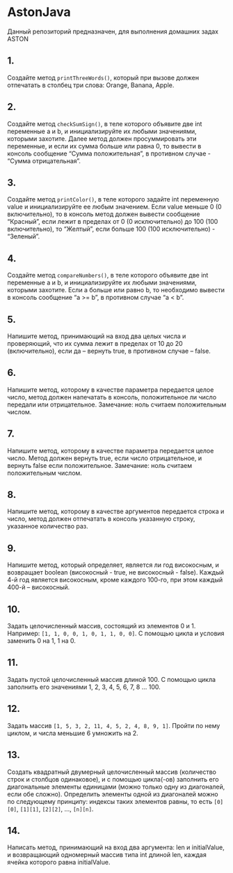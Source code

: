 # AstonJava
Данный репозиторий предназначен, для выполнения домашних задаx ASTON



## 1.
Создайте метод `printThreeWords()`, который при вызове должен отпечатать в столбец три слова: Orange, Banana, Apple.

## 2. 
Создайте метод `checkSumSign()`, в теле которого объявите две int переменные a и b, и инициализируйте их любыми значениями, которыми захотите. Далее метод должен просуммировать эти переменные, и если их сумма больше или равна 0, то вывести в консоль сообщение “Сумма положительная”, в противном случае - “Сумма отрицательная”.


## 3. 
Создайте метод `printColor()`, в теле которого задайте int переменную value и инициализируйте ее любым значением. Если value меньше 0 (0 включительно), то в консоль метод должен вывести сообщение “Красный”, если лежит в пределах от 0 (0 исключительно) до 100 (100 включительно), то “Желтый”, если больше 100 (100 исключительно) - “Зеленый”.

## 4. 
Создайте метод `compareNumbers()`, в теле которого объявите две int переменные a и b, и инициализируйте их любыми значениями, которыми захотите. Если a больше или равно b, то необходимо вывести в консоль сообщение “a >= b”, в противном случае “a < b”.

## 5.
Напишите метод, принимающий на вход два целых числа и проверяющий, что их сумма лежит в пределах от 10 до 20 (включительно), если да – вернуть true, в противном случае – false.

## 6.
Напишите метод, которому в качестве параметра передается целое число, метод должен напечатать в консоль, положительное ли число передали или отрицательное. Замечание: ноль считаем положительным числом.

## 7.
Напишите метод, которому в качестве параметра передается целое число. Метод должен вернуть true, если число отрицательное, и вернуть false если положительное. Замечание: ноль считаем положительным числом.

## 8.
Напишите метод, которому в качестве аргументов передается строка и число, метод должен отпечатать в консоль указанную строку, указанное количество раз.

## 9.
Напишите метод, который определяет, является ли год високосным, и возвращает boolean (високосный - true, не високосный - false). Каждый 4-й год является високосным, кроме каждого 100-го, при этом каждый 400-й – високосный.

## 10.
Задать целочисленный массив, состоящий из элементов 0 и 1. Например: `[1, 1, 0, 0, 1, 0, 1, 1, 0, 0]`. С помощью цикла и условия заменить 0 на 1, 1 на 0.

## 11.
Задать пустой целочисленный массив длиной 100. С помощью цикла заполнить его значениями 1, 2, 3, 4, 5, 6, 7, 8 ... 100.

## 12.
Задать массив `[1, 5, 3, 2, 11, 4, 5, 2, 4, 8, 9, 1]`. Пройти по нему циклом, и числа меньшие 6 умножить на 2.

## 13.
Создать квадратный двумерный целочисленный массив (количество строк и столбцов одинаковое), и с помощью цикла(-ов) заполнить его диагональные элементы единицами (можно только одну из диагоналей, если обе сложно). Определить элементы одной из диагоналей можно по следующему принципу: индексы таких элементов равны, то есть `[0][0]`, `[1][1]`, `[2][2]`, ..., `[n][n]`.

## 14.
Написать метод, принимающий на вход два аргумента: len и initialValue, и возвращающий одномерный массив типа int длиной len, каждая ячейка которого равна initialValue.
